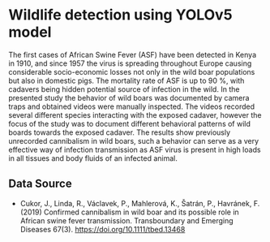 # Wildlife detection using YOLOv5 model 

The first cases of African Swine Fever (ASF) have been detected in Kenya in 1910, and since 1957 the virus is spreading throughout Europe causing considerable socio-economic losses not only in the wild boar populations but also in domestic pigs. The mortality rate of ASF is up to 90 %, with cadavers being hidden potential source of infection in the wild. In the presented study the behavior of wild boars was documented by camera traps and obtained videos were manually inspected. The videos recorded several different species interacting with the exposed cadaver, however the focus of the study was to document different behavioral patterns of wild boards towards the exposed cadaver. The results show previously unrecorded cannibalism in wild boars, such a behavior can serve as a very effective way of infection transmission as ASF virus is present in high loads in all tissues and body fluids of an infected animal.

## Data Source
* Cukor, J., Linda, R., Václavek, P., Mahlerová, K., Šatrán, P., Havránek, F. (2019) Confirmed cannibalism in wild boar and its possible role in African swine fever transmission. Transboundary and Emerging Diseases 67(3). https://doi.org/10.1111/tbed.13468
